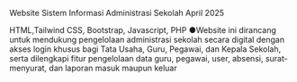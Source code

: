 Website Sistem Informasi Administrasi Sekolah April 2025

HTML,Tailwind CSS, Bootstrap, Javascript, PHP
●Website ini dirancang untuk mendukung pengelolaan administrasi sekolah secara digital dengan akses login khusus bagi Tata Usaha, Guru, Pegawai, dan Kepala Sekolah, serta dilengkapi fitur pengelolaan data guru, pegawai, user, absensi, surat-menyurat, dan laporan masuk maupun keluar
